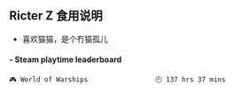 ## Ricter Z 食用说明
- 喜欢猫猫，是个冇猫孤儿

<!-- steam-box start -->
#### - Steam playtime leaderboard
```text
🎮 World of Warships                 🕘 137 hrs 37 mins
```
<!-- Powered by https://github.com/YouEclipse/steam-box . -->
<!-- steam-box end -->
